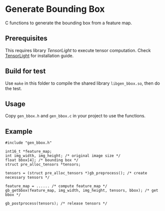# Generate Bounding Box

C functions to generate the bounding box from a feature map.

## Prerequisites
This requires library *TensorLight* to execute tensor computation.
Check [TensorLight](https://github.com/zhaozhixu/TensorLight) for installation guide.

## Build for test
Use `make` in this folder to compile the shared library `libgen_bbox.so`,
then do the test.

## Usage
Copy `gen_bbox.h` and `gen_bbox.c` in your project to use the functions.

## Example
```
#include "gen_bbox.h"

int16_t *feature_map;
int img_width, img_height; /* original image size */
float bbox[4]; /* bounding box */
struct pre_alloc_tensors *tensors;

tensors = (struct pre_alloc_tensors *)gb_preprocess(); /* create necessary tensors */

feature_map = ...... /* compute feature_map */
gb_getbbox(feature_map, img_width, img_height, tensors, bbox); /* get bbox */

gb_postprocess(tensors); /* release tensors */

```

